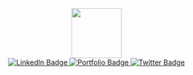 <div id="header" align="center">
  <img src="https://media.giphy.com/media/M9gbBd9nbDrOTu1Mqx/giphy.gif" width="100"/>
  <div id="badges">
  <a href="https://www.linkedin.com/in/ijidakinro-ayooluwa-60464326a/">
    <img src="https://img.shields.io/badge/LinkedIn-blue?style=for-the-badge&logo=linkedin&logoColor=white" alt="LinkedIn Badge"/>
  </a>
  <a href="https:https://ay00luwa.vercel.app">
    <img src="https://img.shields.io/badge/just%20the%20message-8A2BE2" alt="Portfolio Badge"/>
  </a>
  <a href="https://twitter.com/AyooluwaToluwa2">
    <img src="https://img.shields.io/badge/Twitter-blue?style=for-the-badge&logo=twitter&logoColor=white" alt="Twitter Badge"/>
  </a>
</div>
</div>

